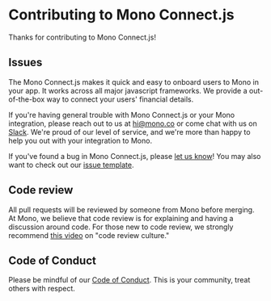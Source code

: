 # Contributing to Mono Connect.js

Thanks for contributing to Mono Connect.js!

## Issues

The Mono Connect.js makes it quick and easy to onboard users to Mono in your app. It works across all major javascript frameworks. We provide a out-of-the-box way to connect your users' financial details.

If you're having general trouble with Mono Connect.js or your Mono integration, please reach out to us at <hi@mono.co> or come chat with us on [Slack](https://join.slack.com/t/devwithmono/shared_invite/zt-gvkqczzk-Ldt4FQpHtOL7FFTqh4Ux6A). We're proud of our level of service, and we're more than happy to help you out with your integration to Mono.

If you've found a bug in Mono Connect.js, please [let us know](https://github.com/withmono/connect.js/issues/new)! You may
also want to check out our [issue template](https://github.com/withmono/connect.js/tree/develop/.github/CODE_OF_CONDUCT.md).

## Code review

All pull requests will be reviewed by someone from Mono before merging. At
Mono, we believe that code review is for explaining and having a discussion
around code. For those new to code review, we strongly recommend [this
video](https://www.youtube.com/watch?v=PJjmw9TRB7s) on "code review culture."

## Code of Conduct

Please be mindful of our [Code of Conduct](https://github.com/withmono/connect.js/tree/develop/.github/CODE_OF_CONDUCT.md). This is your community, treat others with respect.
